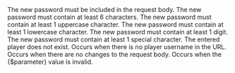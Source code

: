 <deflist id="passwordErrors">
	<def title="Enter password">
		The new password must be included in the request body.
	</def>
	<def title="Password must be at least 6 characters long">
		The new password must contain at least 6 characters.
	</def>
	<def title="Password must contain at least one large character">
		The new password must contain at least 1 uppercase character.
	</def>
	<def title="Password must contain at least one small character">
		The new password must contain at least 1 lowercase character.
	</def>
	<def title="Password must contain at least one number">
		The new password must contain at least 1 digit.
	</def>
	<def title="Password must contain at least one special character">
		The new password must contain at least 1 special character.
	</def>
</deflist>

<def title="Player doesn't exists" id="pde">
	The entered player does not exist.
</def>

<def title="Enter player" id="ep">
	Occurs when there is no player username in the URL.
</def>

<def title="Enter some changes" id="esc">
	Occurs when there are no changes to the request body.
</def>

<def title="Incorrect value: $parameter" id="ivp">
	Occurs when the <format color='BlueViolet'>{$parameter}</format> value is invalid.
</def>